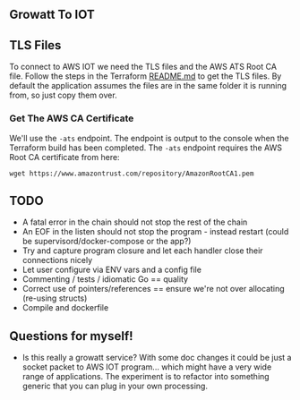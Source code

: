 ## Growatt To IOT

## TLS Files
To connect to AWS IOT we need the TLS files and the AWS ATS Root CA file. Follow the steps in 
the Terraform [README.md](../terraform/README.md) to get the TLS files. By default the application
assumes the files are in the same folder it is running from, so just copy them over.

### Get The AWS CA Certificate
We'll use the `-ats` endpoint. The endpoint is output to the console when the Terraform
build has been completed. The `-ats` endpoint requires the AWS Root CA certificate from here:

```shell
wget https://www.amazontrust.com/repository/AmazonRootCA1.pem
```

## TODO
* A fatal error in the chain should not stop the rest of the chain
* An EOF in the listen should not stop the program - instead
restart (could be supervisord/docker-compose or the app?)
* Try and capture program closure and let each handler close their connections
nicely
* Let user configure via ENV vars and a config file
* Commenting / tests / idiomatic Go == quality
* Correct use of pointers/references == ensure we're not over allocating (re-using structs)
* Compile and dockerfile

## Questions for myself!
* Is this really a growatt service? With some doc changes it could be just a
socket packet to AWS IOT program... which might have a very wide range of
applications. The experiment is to refactor into something generic that you
can plug in your own processing.